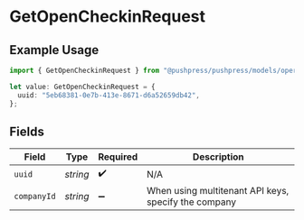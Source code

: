 # GetOpenCheckinRequest

## Example Usage

```typescript
import { GetOpenCheckinRequest } from "@pushpress/pushpress/models/operations";

let value: GetOpenCheckinRequest = {
  uuid: "5eb68381-0e7b-413e-8671-d6a52659db42",
};
```

## Fields

| Field                                                | Type                                                 | Required                                             | Description                                          |
| ---------------------------------------------------- | ---------------------------------------------------- | ---------------------------------------------------- | ---------------------------------------------------- |
| `uuid`                                               | *string*                                             | :heavy_check_mark:                                   | N/A                                                  |
| `companyId`                                          | *string*                                             | :heavy_minus_sign:                                   | When using multitenant API keys, specify the company |